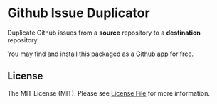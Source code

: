 # Github Issue Duplicator

Duplicate Github issues from a **source** repository to a **destination** repository.

You may find and install this packaged as a [Github app](https://github.com/apps/issue-duplicator) for free. 

## License

The MIT License (MIT). Please see [License File](LICENSE.md) for more information.
